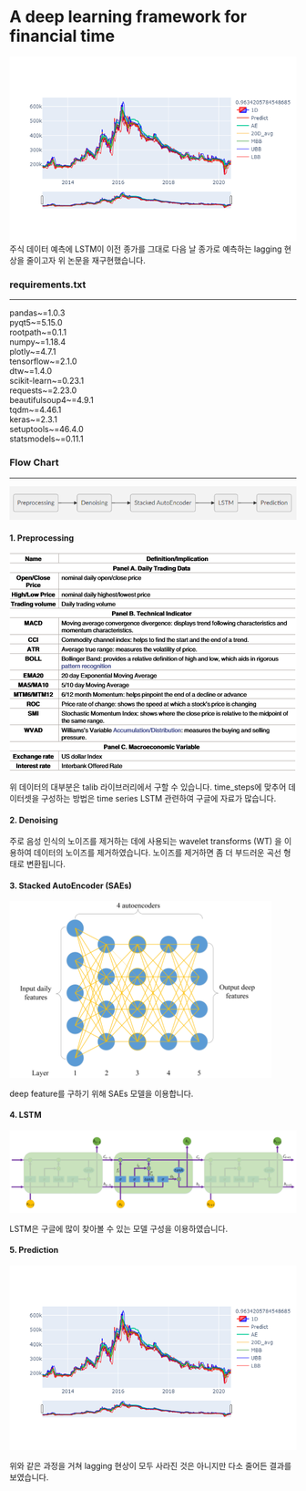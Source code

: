 # A deep learning framework for financial time

![plot](./img/plot.png)
주식 데이터 예측에 LSTM이 이전 종가를 그대로 다음 날 종가로 예측하는 lagging 현상을 줄이고자 위 논문을 재구현했습니다. 


### requirements.txt
-----
pandas~=1.0.3  
pyqt5~=5.15.0  
rootpath~=0.1.1  
numpy~=1.18.4  
plotly~=4.7.1  
tensorflow~=2.1.0  
dtw~=1.4.0  
scikit-learn~=0.23.1  
requests~=2.23.0  
beautifulsoup4~=4.9.1  
tqdm~=4.46.1  
keras~=2.3.1  
setuptools~=46.4.0  
statsmodels~=0.11.1


### Flow Chart
-----
![flow](./img/flow.PNG)

#### 1. Preprocessing
![data](./img/data.PNG)
 
 위 데이터의 대부분은 talib 라이브러리에서 구할 수 있습니다. time_steps에 맞추어 데이터셋을 구성하는 방법은 time series LSTM 관련하여 구글에 자료가 많습니다.

#### 2. Denoising
주로 음성 인식의 노이즈를 제거하는 데에 사용되는  wavelet transforms (WT) 을 이용하여 데이터의 노이즈를 제거하였습니다. 노이즈를 제거하면 좀 더 부드러운 곡선 형태로 변환됩니다.

#### 3. Stacked AutoEncoder (SAEs)
![sae](./img/sae.PNG)

deep feature를 구하기 위해 SAEs 모델을 이용합니다. 


#### 4. LSTM
![lstm](./img/lstm.PNG)

LSTM은 구글에 많이 찾아볼 수 있는 모델 구성을 이용하였습니다.

#### 5. Prediction
![plot](./img/plot.png)

위와 같은 과정을 거쳐 lagging 현상이 모두 사라진 것은 아니지만 다소 줄어든 결과를 보였습니다.
